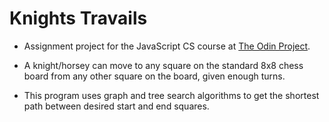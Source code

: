 # Knights Travails

- Assignment project for the JavaScript CS course at [The Odin Project](https://theodinproject.com).

- A knight/horsey can move to any square on the standard 8x8 chess board from any other square on the board, given enough turns.

- This program uses graph and tree search algorithms to get the shortest path between desired start and end squares.